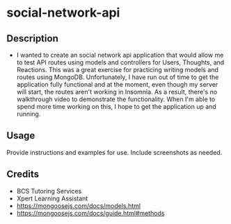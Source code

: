 # social-network-api

## Description

- I wanted to create an social network api application that would allow me to test API routes using models and controllers for Users, Thoughts, and Reactions. This was a great exercise for practicing writing models and routes using MongoDB. Unfortunately, I have run out of time to get the application fully functional and at the moment, even though my server will start, the routes aren't working in Insomnia. As a result, there's no walkthrough video to demonstrate the functionality. When I'm able to spend more time working on this, I hope to get the application up and running. 

## Usage

Provide instructions and examples for use. Include screenshots as needed.

## Credits
- BCS Tutoring Services
- Xpert Learning Assistant
- https://mongoosejs.com/docs/models.html
- https://mongoosejs.com/docs/guide.html#methods
